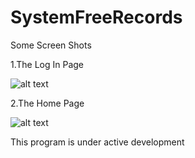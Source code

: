 # SystemFreeRecords

Some Screen Shots <br />

1.The Log In Page <br />

![alt text](https://github.com/ItsCosmas/SystemFreeRecords/blob/master/Screenshots/loginhome.JPG?raw=true) <br />

2.The Home Page <br />

![alt text](https://github.com/ItsCosmas/SystemFreeRecords/blob/master/Screenshots/homeafterlogin.JPG?raw=true) <br />

This program is under active development <br />
